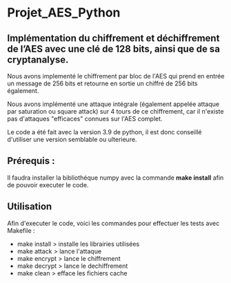 # Projet_AES_Python

## Implémentation du chiffrement et déchiffrement de l’AES avec une clé de 128 bits, ainsi que de sa cryptanalyse.

Nous avons implementé le chiffrement par bloc de l'AES qui prend en entrée un message de 256 bits et retourne en sortie un chiffré de 256 bits également.

Nous avons implémenté une attaque intégrale (également appelée attaque par saturation ou square attack) sur 4 tours de ce chiffrement, car il n'existe pas d'attaques "efficaces" connues sur l'AES complet.

Le code a été fait avec la version 3.9 de python, il est donc conseillé d'utiliser une version semblable ou ulterieure.

## Prérequis : 

Il faudra installer la bibliothéque numpy avec la commande __make install__ afin de pouvoir executer le code.


## Utilisation
Afin d'executer le code, voici les commandes pour effectuer les tests avec Makefile : 

* make install > installe les librairies utilisées
* make attack > lance l'attaque
* make encrypt > lance le chiffrement 
* make decrypt > lance le dechiffrement 
* make clean > efface les fichiers cache
